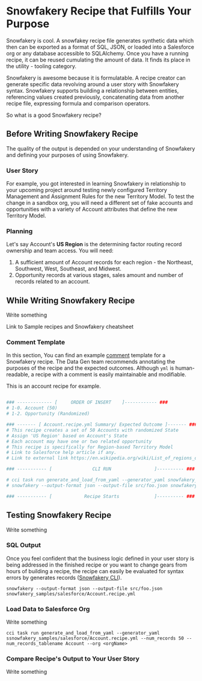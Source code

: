 # Snowfakery Recipe that Fulfills Your Purpose
Snowfakery is cool. A snowfakey recipe file generates synthetic data which then can be exported as a format of SQL, JSON, or loaded into a Salesforce org or any database accessible to SQLAlchemy. Once you have a running recipe, it can be reused cumulating the amount of data. It finds its place in the utility - tooling category. 

Snowfakery is awesome because it is formulatable. A recipe creator can generate specific data revolving around a user story with Snowfakery syntax. Snowfakery supports building a relationship between entities, referencing values created previously, concatenating data from another recipe file, expressing formula and comparison operators.

So what is a good Snowfakery recipe?
## Before Writing Snowfakery Recipe
The quality of the output is depended on your understanding of Snowfakery and defining your purposes of using Snowfakery. 

### User Story
For example, you got interested in learning Snowfakery in relationship to your upcoming project around testing newly configured Territory Management and Assignment Rules for the new Territory Model. To test the change in a sandbox org, you will need a different set of fake accounts and opportunities with a variety of Account attributes that define the new Territory Model. 
### Planning
Let's say Account's __US Region__ is the determining factor routing record ownership and team access. 
You will need:

1. A sufficient amount of Account records for each region - the Northeast, Southwest, West, Southeast, and Midwest.
2. Opportunity records at various stages, sales amount and number of records related to an account.

## While Writing Snowfakery Recipe
Write something

Link to Sample recipes and Snowfakery cheatsheet
### Comment Template
In this section, You can find an example [comment](https://en.wikipedia.org/wiki/Comment_(computer_programming)#:~:text=In%20computer%20programming%2C%20a%20comment,ignored%20by%20compilers%20and%20interpreters.) template for a Snowfakery recipe. The Data Gen team recommends annotating the purposes of the recipe and the expected outcomes. Although `yml` is human-readable, a recipe with a comment is easily maintainable and modifiable. 

This is an account recipe for example.

```yml

### ------------- [     ORDER OF INSERT    ]------------ ###
# 1-0. Account (50)
# 1-2. Opportunity (Randomized)

### ------- [ Account.recipe.yml Summary/ Expected Outcome ]------- ###
# This recipe creates a set of 50 Accounts with randomized State
# Assign 'US Region' based on Account's State
# Each account may have one or two related opportunity 
# This recipe is specifically for Region-based Territory Model
# Link to Salesforce help article if any.
# Link to external link https://en.wikipedia.org/wiki/List_of_regions_of_the_United_States

### ----------- [               CLI RUN                ]---------- ###

# cci task run generate_and_load_from_yaml --generator_yaml snowfakery_samples/salesforce/Account.recipe.yml --num_records 50 --num_records_tablename Account --org <orgName>
# snowfakery --output-format json --output-file src/foo.json snowfakery_samples/salesforce/Account.recipe.yml

### ----------- [            Recipe Starts             ]---------- ###

```

## Testing Snowfakery Recipe
Write something
### SQL Output
Once you feel confident that the business logic defined in your user story is being addressed in the finished recipe or you want to change gears from hours of building a recipe, the recipe can easily be evaluated for syntax errors by generates records ([Snowfakery CLI](https://snowfakery.readthedocs.io/en/docs/#command-line-interface)). 

`snowfakery --output-format json --output-file src/foo.json snowfakery_samples/salesforce/Account.recipe.yml`
### Load Data to Salesforce Org
Write something

`cci task run generate_and_load_from_yaml --generator_yaml ssnowfakery_samples/salesforce/Account.recipe.yml --num_records 50 --num_records_tablename Account --org <orgName>`
### Compare Recipe's Output to Your User Story 
Write something
